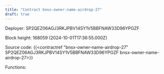 ```yaml
---
title: "Contract bnsx-owner-name-airdrop-27"
draft: true
---
```

Deployer: SP2QEZ06AGJ3RKJPBV14SY1V5BBFNAW33D96YPGZF


 



Block height: 168059 (2024-10-01T17:36:55.000Z)

Source code: {{<contractref "bnsx-owner-name-airdrop-27" SP2QEZ06AGJ3RKJPBV14SY1V5BBFNAW33D96YPGZF bnsx-owner-name-airdrop-27>}}

Functions:


